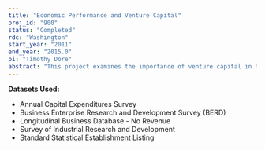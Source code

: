 ```yaml
---
title: "Economic Performance and Venture Capital"
proj_id: "900"
status: "Completed"
rdc: "Washington"
start_year: "2011"
end_year: "2015.0"
pi: "Timothy Dore"
abstract: "This project examines the importance of venture capital in the performance of local economies and individual firms. In particular, it examines employment, wages, firm entry, and firm exit at the local level, as well as employment, wages, patenting activity, and expenditure patterns at the firm level, and estimates the effect of venture capital on these performance measures.  In addition to detailing the characteristics of local economies and firms as a function of venture capital involvement, the project will generate findings aimed at improving the sampling methodologies of the Survey of Industrial Research and Development and the Business R&D and Innovation Survey. The project will extend existing bridges and build new ones between Census data and external data on patenting and venture capital activity. It will then rely on this external data to generate concrete suggestions on improving the sampling methodology of Census surveys. Finally, the project will compare estimates of aggregate and firm level performance from Census data with estimates from external data sources to identify any quality issues in several Census data sources. "
---
```


**Datasets Used:**

  - Annual Capital Expenditures Survey 
  - Business Enterprise Research and Development Survey (BERD) 
  - Longitudinal Business Database - No Revenue 
  - Survey of Industrial Research and Development 
  - Standard Statistical Establishment Listing 

